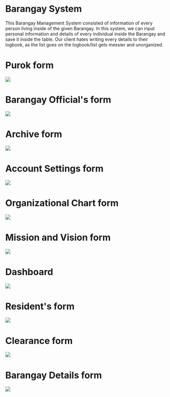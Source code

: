 # Barangay System

This Barangay Management System consisted of information of every person living inside of the given Barangay. In this system, we can input personal information and details of every individual inside the Barangay and save it inside the table. Our client hates writing every details to their logbook, as the list goes on the logbook/list gets messier and unorganized.






# Purok form
![](sc1.png)

# Barangay Official's form
![](sc2.png)
 
# Archive form
![](sc3.png)

# Account Settings form
![](sc4.png)

# Organizational Chart form
![](sc5.png)

# Mission and Vision form
![](sc6.png)

# Dashboard
![](sc7.png)

# Resident's form
![](sc8.png)

# Clearance form
![](sc9.png)

# Barangay Details form
![](sc10.png)

